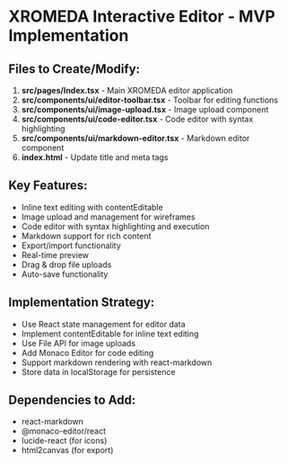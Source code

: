 # XROMEDA Interactive Editor - MVP Implementation

## Files to Create/Modify:
1. **src/pages/Index.tsx** - Main XROMEDA editor application
2. **src/components/ui/editor-toolbar.tsx** - Toolbar for editing functions
3. **src/components/ui/image-upload.tsx** - Image upload component
4. **src/components/ui/code-editor.tsx** - Code editor with syntax highlighting
5. **src/components/ui/markdown-editor.tsx** - Markdown editor component
6. **index.html** - Update title and meta tags

## Key Features:
- Inline text editing with contentEditable
- Image upload and management for wireframes
- Code editor with syntax highlighting and execution
- Markdown support for rich content
- Export/import functionality
- Real-time preview
- Drag & drop file uploads
- Auto-save functionality

## Implementation Strategy:
- Use React state management for editor data
- Implement contentEditable for inline text editing
- Use File API for image uploads
- Add Monaco Editor for code editing
- Support markdown rendering with react-markdown
- Store data in localStorage for persistence

## Dependencies to Add:
- react-markdown
- @monaco-editor/react
- lucide-react (for icons)
- html2canvas (for export)
